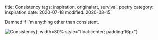 title: Consistency
tags: inspiration, originalart, survival, poetry
category: inspiration
date: 2020-07-18
modified: 2020-08-15

Damned if I'm anything other than consistent.

![Consistency]({static}/images/IMG_2219.PNG){: width=80% style="float:center; padding:16px"}    

